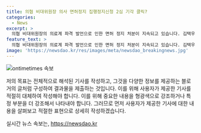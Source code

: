 ```yaml
---
title: 의협 비대위원장 의사 면허정지 집행정지신청 2심 기각 클릭?
categories:
  - News
excerpt: >
  의협 비대위원장의 의료계 파격 발언으로 인한 면허 정지 처분이 지속되고 있습니다. 김택우 전 대한의사협회(의협) 비상대책위원회 위원장은 집행정지를 신청했지만 기각당했습니다. 법원은 앞으로도 같은 취지의 발언이 반복될 것이라며 의료 공백과 환자 진료의 공공복리에 우선권을 부정했습니다. 이에 대한 지속적인 논란이 예상됩니다.
feature_text: >
  의협 비대위원장의 의료계 파격 발언으로 인한 면허 정지 처분이 지속되고 있습니다. 김택우 전 대한의사협회(의협) 비상대책위원회 위원장은 집행정지를 신청했지만 기각당했습니다. 법원은 앞으로도 같은 취지의 발언이 반복될 것이라며 의료 공백과 환자 진료의 공공복리에 우선권을 부정했습니다. 이에 대한 지속적인 논란이 예상됩니다.
image: 'https://newsdao.kr/res/images/meta/newsdao_breakingnews.jpg'
---
```


<p><img src="https://newsdao.kr/res/images/meta/newsdao_breakingnews.jpg" alt="ontimetimes 속보" /></p>

<p>저의 목표는 전체적으로 해석된 기사를 작성하고, 그것을 다양한 정보를 제공하는 블로거의 글처럼 구성하여 결과물을 제출하는 것입니다. 이를 위해 사용자가 제공한 기사를 적절히 대체하여 작성해야 합니다. 이를 위해 중요한 내용을 형광색으로 강조하거나 특정 부분을 더 강조해서 나타내야 합니다. 그러므로 먼저 사용자가 제공한 기사에 대한 내용을 살펴보고 적절한 표현으로 상세히 작성하겠습니다.</p>
실시간 뉴스 속보는, <a href="https://newsdao.kr" rel="dofollow">https://newsdao.kr</a>


